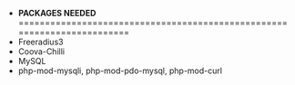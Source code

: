 * **PACKAGES NEEDED**
========================================================================
* Freeradius3
* Coova-Chilli
* MySQL
* php-mod-mysqli, php-mod-pdo-mysql, php-mod-curl
